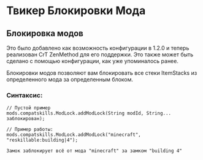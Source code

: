 # Твикер Блокировки Мода

## Блокировка модов

Это было добавлено как возможность конфигурации в 1.2.0 и теперь реализован CrT ZenMethod для его поддержки. Это также может быть сделано с помощью конфигурации, как уже упоминалось ранее.

Блокировки модов позволяют вам блокировать все стеки ItemStacks из определенного мода за определенным блоком.

### Синтаксис:

    // Пустой пример
    mods.compatskills.ModLock.addModLock(String modId, String... заблокирован);
    
    // Пример работы:
    mods.compatskills.ModLock.addModLock("minecraft", "reskillable:building|4");
    
    Замок заблокирует всё от мода "minecraft" за замком "building 4"